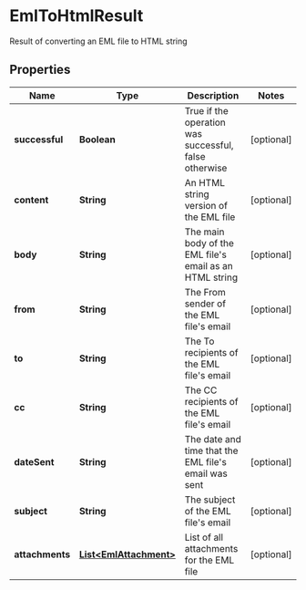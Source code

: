 

# EmlToHtmlResult

Result of converting an EML file to HTML string

## Properties

| Name | Type | Description | Notes |
|------------ | ------------- | ------------- | -------------|
|**successful** | **Boolean** | True if the operation was successful, false otherwise |  [optional] |
|**content** | **String** | An HTML string version of the EML file |  [optional] |
|**body** | **String** | The main body of the EML file&#39;s email as an HTML string |  [optional] |
|**from** | **String** | The From sender of the EML file&#39;s email |  [optional] |
|**to** | **String** | The To recipients of the EML file&#39;s email |  [optional] |
|**cc** | **String** | The CC recipients of the EML file&#39;s email |  [optional] |
|**dateSent** | **String** | The date and time that the EML file&#39;s email was sent |  [optional] |
|**subject** | **String** | The subject of the EML file&#39;s email |  [optional] |
|**attachments** | [**List&lt;EmlAttachment&gt;**](EmlAttachment.md) | List of all attachments for the EML file |  [optional] |



